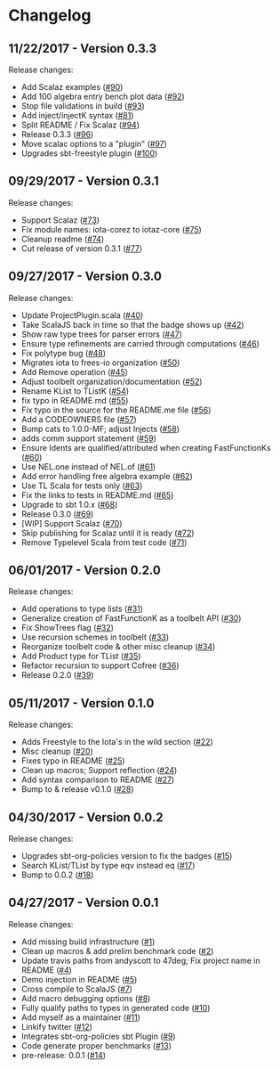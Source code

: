 # Changelog

## 11/22/2017 - Version 0.3.3

Release changes:

* Add Scalaz examples ([#90](https://github.com/frees-io/iota/pull/90))
* Add 100 algebra entry bench plot data ([#92](https://github.com/frees-io/iota/pull/92))
* Stop file validations in build ([#93](https://github.com/frees-io/iota/pull/93))
* Add inject/injectK syntax ([#81](https://github.com/frees-io/iota/pull/81))
* Split README / Fix Scalaz ([#94](https://github.com/frees-io/iota/pull/94))
* Release 0.3.3 ([#96](https://github.com/frees-io/iota/pull/96))
* Move scalac options to a "plugin" ([#97](https://github.com/frees-io/iota/pull/97))
* Upgrades sbt-freestyle plugin ([#100](https://github.com/frees-io/iota/pull/100))


## 09/29/2017 - Version 0.3.1

Release changes:

* Support Scalaz ([#73](https://github.com/frees-io/iota/pull/73))
* Fix module names: iota-corez to iotaz-core ([#75](https://github.com/frees-io/iota/pull/75))
* Cleanup readme ([#74](https://github.com/frees-io/iota/pull/74))
* Cut release of version 0.3.1 ([#77](https://github.com/frees-io/iota/pull/77))


## 09/27/2017 - Version 0.3.0

Release changes:

* Update ProjectPlugin.scala ([#40](https://github.com/frees-io/iota/pull/40))
* Take ScalaJS back in time so that the badge shows up ([#42](https://github.com/frees-io/iota/pull/42))
* Show raw type trees for parser errors ([#47](https://github.com/frees-io/iota/pull/47))
* Ensure type refinements are carried through computations ([#46](https://github.com/frees-io/iota/pull/46))
* Fix polytype bug ([#48](https://github.com/frees-io/iota/pull/48))
* Migrates iota to frees-io organization ([#50](https://github.com/frees-io/iota/pull/50))
* Add Remove operation ([#45](https://github.com/frees-io/iota/pull/45))
* Adjust toolbelt organization/documentation ([#52](https://github.com/frees-io/iota/pull/52))
* Rename KList to TListK ([#54](https://github.com/frees-io/iota/pull/54))
* fix typo in README.md ([#55](https://github.com/frees-io/iota/pull/55))
* Fix typo in the source for the README.me file ([#56](https://github.com/frees-io/iota/pull/56))
* Add a CODEOWNERS file ([#57](https://github.com/frees-io/iota/pull/57))
* Bump cats to 1.0.0-MF; adjust Injects ([#58](https://github.com/frees-io/iota/pull/58))
* adds comm support statement ([#59](https://github.com/frees-io/iota/pull/59))
* Ensure Idents are qualified/attributed when creating FastFunctionKs ([#60](https://github.com/frees-io/iota/pull/60))
* Use NEL.one instead of NEL.of ([#61](https://github.com/frees-io/iota/pull/61))
* Add error handling free algebra example ([#62](https://github.com/frees-io/iota/pull/62))
* Use TL Scala for tests only ([#63](https://github.com/frees-io/iota/pull/63))
* Fix the links to tests in README.md ([#65](https://github.com/frees-io/iota/pull/65))
* Upgrade to sbt 1.0.x ([#68](https://github.com/frees-io/iota/pull/68))
* Release 0.3.0 ([#69](https://github.com/frees-io/iota/pull/69))
* [WIP] Support Scalaz ([#70](https://github.com/frees-io/iota/pull/70))
* Skip publishing for Scalaz until it is ready ([#72](https://github.com/frees-io/iota/pull/72))
* Remove Typelevel Scala from test code ([#71](https://github.com/frees-io/iota/pull/71))


## 06/01/2017 - Version 0.2.0

Release changes:

* Add operations to type lists ([#31](https://github.com/47deg/iota/pull/31))
* Generalize creation of FastFunctionK as a toolbelt API ([#30](https://github.com/47deg/iota/pull/30))
* Fix ShowTrees flag ([#32](https://github.com/47deg/iota/pull/32))
* Use recursion schemes in toolbelt ([#33](https://github.com/47deg/iota/pull/33))
* Reorganize toolbelt code & other misc cleanup ([#34](https://github.com/47deg/iota/pull/34))
* Add Product type for TList ([#35](https://github.com/47deg/iota/pull/35))
* Refactor recursion to support Cofree ([#36](https://github.com/47deg/iota/pull/36))
* Release 0.2.0 ([#39](https://github.com/47deg/iota/pull/39))


## 05/11/2017 - Version 0.1.0

Release changes:

* Adds Freestyle to the Iota's in the wild section ([#22](https://github.com/47deg/iota/pull/22))
* Misc cleanup ([#20](https://github.com/47deg/iota/pull/20))
* Fixes typo in README ([#25](https://github.com/47deg/iota/pull/25))
* Clean up macros; Support reflection ([#24](https://github.com/47deg/iota/pull/24))
* Add syntax comparison to README ([#27](https://github.com/47deg/iota/pull/27))
* Bump to & release v0.1.0 ([#28](https://github.com/47deg/iota/pull/28))


## 04/30/2017 - Version 0.0.2

Release changes:

* Upgrades sbt-org-policies version to fix the badges ([#15](https://github.com/47deg/iota/pull/15))
* Search KList/TList by type eqv instead eq ([#17](https://github.com/47deg/iota/pull/17))
* Bump to 0.0.2 ([#18](https://github.com/47deg/iota/pull/18))


## 04/27/2017 - Version 0.0.1

Release changes:

* Add missing build infrastructure ([#1](https://github.com/47deg/iota/pull/1))
* Clean up macros & add prelim benchmark code ([#2](https://github.com/47deg/iota/pull/2))
* Update travis paths from andyscott to 47deg; Fix project name in README ([#4](https://github.com/47deg/iota/pull/4))
* Demo injection in README ([#5](https://github.com/47deg/iota/pull/5))
* Cross compile to ScalaJS ([#7](https://github.com/47deg/iota/pull/7))
* Add macro debugging options ([#8](https://github.com/47deg/iota/pull/8))
* Fully qualify paths to types in generated code ([#10](https://github.com/47deg/iota/pull/10))
* Add myself as a maintainer ([#11](https://github.com/47deg/iota/pull/11))
* Linkify twitter ([#12](https://github.com/47deg/iota/pull/12))
* Integrates sbt-org-policies sbt Plugin ([#9](https://github.com/47deg/iota/pull/9))
* Code generate proper benchmarks ([#13](https://github.com/47deg/iota/pull/13))
* pre-release: 0.0.1 ([#14](https://github.com/47deg/iota/pull/14))
